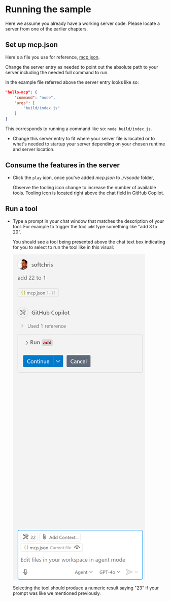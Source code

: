# Running the sample

Here we assume you already have a working server code. Please locate a server from one of the earlier chapters.

## Set up mcp.json

Here's a file you use for reference, [mcp.json](./mcp.json).

Change the server entry as needed to point out the absolute path to your server including the needed full command to run.

In the example file referred above the server entry looks like so:

```json
"hello-mcp": {
    "command": "node",
    "args": [
        "build/index.js"
    ]
}
```

This corresponds to running a command like so: `node build/index.js`.

- Change this server entry to fit where your server file is located or to what's needed to startup your server depending on your chosen runtime and server location.

## Consume the features in the server

- Click the `play` icon, once you've added *mcp.json* to *./vscode* folder,

    Observe the tooling icon change to increase the number of available tools. Tooling icon is located right above the chat field in GitHub Copilot.

## Run a tool

- Type a prompt in your chat window that matches the description of your tool. For example to trigger the tool `add` type something like "add 3 to 20".

    You should see a tool being presented above the chat text box indicating for you to select to run the tool like in this visual:

    ![VS Code indicating it wanting to run a tool](../assets/vscode-agent.png)

    Selecting the tool should produce a numeric result saying "23" if your prompt was like we mentioned previously.
